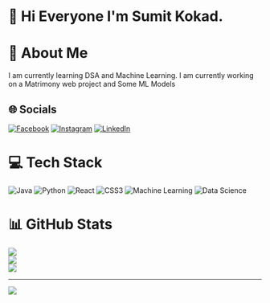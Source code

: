# 👋 Hi Everyone I'm Sumit Kokad. 

# 💫 About Me

I am currently learning DSA and Machine Learning.
I am currently working on a Matrimony web project and Some ML Models  
  
## 🌐 Socials
[![Facebook](https://img.shields.io/badge/Facebook-%231877F2.svg?logo=Facebook&logoColor=white)](https://www.facebook.com/sumit.kokad) 
[![Instagram](https://img.shields.io/badge/Instagram-%23E4405F.svg?logo=Instagram&logoColor=white)](https://www.instagram.com/sumit_kokad_/) 
[![LinkedIn](https://img.shields.io/badge/LinkedIn-%230077B5.svg?logo=linkedin&logoColor=white)](https://www.linkedin.com/in/sumit-kokad-a65992313/)   

# 💻 Tech Stack
![Java](https://img.shields.io/badge/java-%23ED8B00.svg?style=for-the-badge&logo=openjdk&logoColor=white) 
![Python](https://img.shields.io/badge/python-3670A0?style=for-the-badge&logo=python&logoColor=ffdd54) 
![React](https://img.shields.io/badge/react-%2320232a.svg?style=for-the-badge&logo=react&logoColor=%2361DAFB) 
![CSS3](https://img.shields.io/badge/css3-%231572B6.svg?style=for-the-badge&logo=css3&logoColor=white) 
![Machine Learning](https://img.shields.io/badge/Machine%20Learning-%23F7931E.svg?style=for-the-badge&logo=python&logoColor=white)
![Data Science](https://img.shields.io/badge/Data%20Science-%2300A896.svg?style=for-the-badge&logo=jupyter&logoColor=white)



# 📊 GitHub Stats
![](https://github-readme-stats.vercel.app/api?username=Sumitkokad&theme=dark&hide_border=false&include_all_commits=true&count_private=false)<br/> 
![](https://github-readme-streak-stats.herokuapp.com/?user=Sumitkokad&theme=dark&hide_border=false)<br/> 
![](https://github-readme-stats.vercel.app/api/top-langs/?username=Sumitkokad&theme=dark&hide_border=false&include_all_commits=true&count_private=false&layout=compact)  

--- 
[![](https://visitcount.itsvg.in/api?id=Sumitkokad&icon=4&color=0)](https://visitcount.itsvg.in)  

<!-- Proudly created with GPRM ( https://gprm.itsvg.in ) -->
